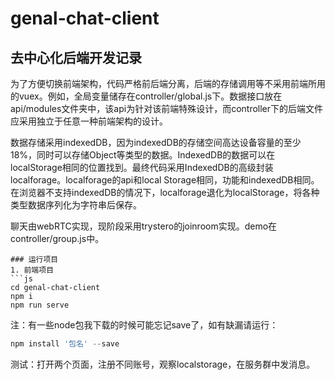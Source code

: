 # genal-chat-client

## 去中心化后端开发记录

为了方便切换前端架构，代码严格前后端分离，后端的存储调用等不采用前端所用的vuex。例如，全局变量储存在controller/global.js下。数据接口放在api/modules文件夹中，该api为针对该前端特殊设计，而controller下的后端文件应采用独立于任意一种前端架构的设计。

数据存储采用indexedDB，因为indexedDB的存储空间高达设备容量的至少18%，同时可以存储Object等类型的数据。IndexedDB的数据可以在localStorage相同的位置找到。最终代码采用IndexedDB的高级封装localforage。localforage的api和local Storage相同，功能和indexedDB相同。在浏览器不支持indexedDB的情况下，localforage退化为localStorage，将各种类型数据序列化为字符串后保存。

聊天由webRTC实现，现阶段采用trystero的joinroom实现。demo在controller/group.js中。



```
### 运行项目
1. 前端项目
```js
cd genal-chat-client 
npm i
npm run serve
```
注：有一些node包我下载的时候可能忘记save了，如有缺漏请运行：
```js
npm install '包名' --save
```

测试：打开两个页面，注册不同账号，观察localstorage，在服务群中发消息。

